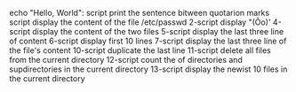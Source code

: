 echo "Hello, World": script print the sentence bitween quotarion marks
script display the content of the file /etc/passwd
2-script display "(Ôo)'
4-script display the content of the two files
5-script display the last three line of content
6-script display first 10 lines
7-script display the last three line of the file's content
10-script duplicate the last line
11-script delete all files from the current directory
12-script count the of directories and supdirectories in the current directory
13-script display the newist 10 files in the current directory

